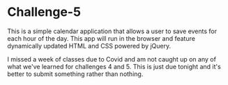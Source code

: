 # Challenge-5
This is a simple calendar application that allows a user to save events for each hour of the day. This app will run in the browser and feature dynamically updated HTML and CSS powered by jQuery.

I missed a week of classes due to Covid and am not caught up on any of what we've learned for challenges 4 and 5. This is just due tonight and it's better to submit something rather than nothing. 

